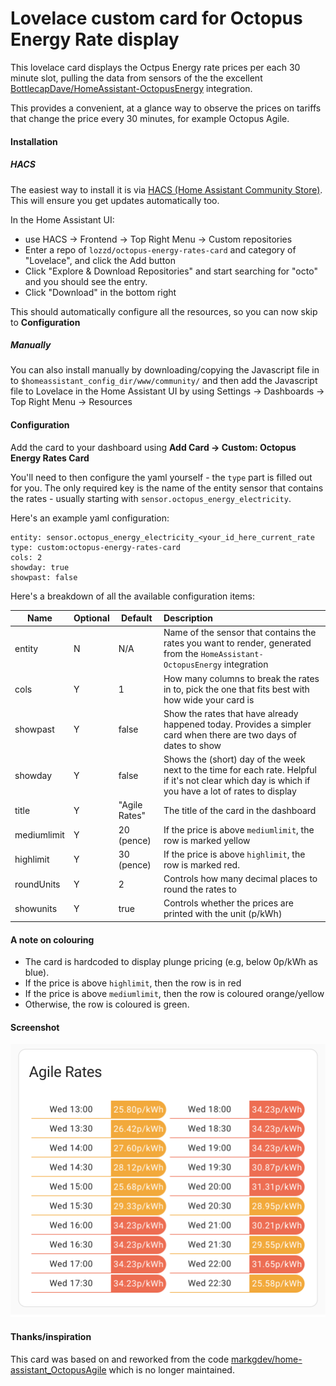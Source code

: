 # Lovelace custom card for Octopus Energy Rate display

This lovelace card displays the Octpus Energy rate prices per each 30 minute slot, pulling the
data from sensors of the the excellent [BottlecapDave/HomeAssistant-OctopusEnergy](https://github.com/BottlecapDave/)
integration.

This provides a convenient, at a glance way to observe the prices on tariffs that change the
price every 30 minutes, for example Octopus Agile.


#### Installation
##### HACS
The easiest way to install it is via [HACS (Home Assistant Community Store)](https://github.com/hacs/frontend). This will ensure you get updates automatically too. 

In the Home Assistant UI:
* use HACS -> Frontend -> Top Right Menu -> Custom repositories
* Enter a repo of `lozzd/octopus-energy-rates-card` and category of "Lovelace", and click the Add button
* Click "Explore & Download Repositories" and start searching for "octo" and you should see the entry. 
* Click "Download" in the bottom right

This should automatically configure all the resources, so you can now skip to **Configuration**

##### Manually
You can also install manually by downloading/copying the Javascript file in to `$homeassistant_config_dir/www/community/` and then add the Javascript file to Lovelace in the Home Assistant UI by using
Settings -> Dashboards -> Top Right Menu -> Resources

#### Configuration
Add the card to your dashboard using **Add Card -> Custom: Octopus Energy Rates Card**

You'll need to then configure the yaml yourself - the `type` part is filled out for you. The only required key is the name of the entity sensor that contains the rates - usually starting with `sensor.octopus_energy_electricity`.  

Here's an example yaml configuration: 

```
entity: sensor.octopus_energy_electricity_<your_id_here_current_rate
type: custom:octopus-energy-rates-card
cols: 2
showday: true
showpast: false
```

Here's a breakdown of all the available configuration items:

| Name        | Optional | Default       | Description                                                                                                                                          |
|-------------|----------|---------------|:-----------------------------------------------------------------------------------------------------------------------------------------------------|
| entity      | N        | N/A           | Name of the sensor that contains the rates you want to render, generated from the `HomeAssistant-OctopusEnergy` integration                          |
| cols        | Y        | 1             | How many columns to break the rates in to, pick the one that fits best with how wide your card is                                                    |
| showpast    | Y        | false         | Show the rates that have already happened today. Provides a simpler card when there are two days of dates to show                                    |
| showday     | Y        | false         | Shows the (short) day of the week next to the time for each rate. Helpful if it's not clear which day is which if you have a lot of rates to display |
| title       | Y        | "Agile Rates" | The title of the card in the dashboard                                                                                                               |
| mediumlimit | Y        | 20 (pence)    | If the price is above `mediumlimit`, the row is marked yellow                                                                                        |
| highlimit   | Y        | 30 (pence)    | If the price is above `highlimit`, the row is marked red.                                                                                            |
| roundUnits  | Y        | 2             | Controls how many decimal places to round the rates to                                                                                               |
| showunits   | Y        | true          | Controls whether the prices are printed with the unit (p/kWh)                                                                                        |


#### A note on colouring

* The card is hardcoded to display plunge pricing (e.g, below 0p/kWh as blue). 
* If the price is above `highlimit`, then the row is in red
* If the price is above `mediumlimit`, then the row is coloured orange/yellow
* Otherwise, the row is coloured is green. 

#### Screenshot
![screenshot_1](assets/screenshot_1.png)


#### Thanks/inspiration
This card was based on and reworked from the code [markgdev/home-assistant_OctopusAgile](https://github.com/markgdev/home-assistant_OctopusAgile/tree/master/custom_cards) which is no longer maintained. 